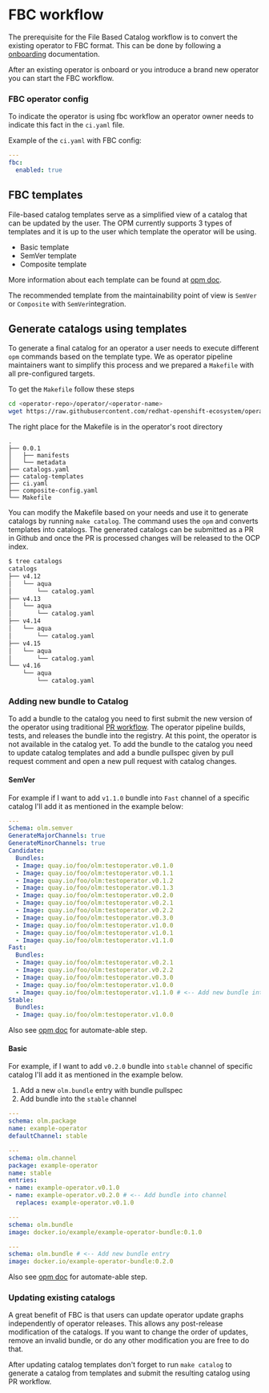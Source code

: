 # FBC workflow

The prerequisite for the File Based Catalog workflow is to convert the existing operator
to FBC format. This can be done by following a [onboarding](./fbc_onboarding.md) documentation.

After an existing operator is onboard or you introduce a brand new operator you can
start the FBC workflow.

### FBC operator config
To indicate the operator is using fbc workflow an operator owner needs to indicate this
fact in the `ci.yaml` file.

Example of the `ci.yaml` with FBC config:
```yaml
---
fbc:
  enabled: true
```

## FBC templates
File-based catalog templates serve as a simplified view of a catalog that can be updated
by the user. The OPM currently supports 3 types of templates and it is up to the user which
template the operator will be using.

* Basic template
* SemVer template
* Composite template

More information about each template can be found at [opm doc](https://olm.operatorframework.io/docs/reference/catalog-templates/).

The recommended template from the maintainability point of view is `SemVer` or `Composite` with
`SemVer`integration.

## Generate catalogs using templates
To generate a final catalog for an operator a user needs to execute different `opm`
commands based on the template type. We as operator pipeline maintainers want
to simplify this process and we prepared a `Makefile` with all pre-configured targets.

To get the `Makefile` follow these steps

```bash
cd <operator-repo>/operator/<operator-name>
wget https://raw.githubusercontent.com/redhat-openshift-ecosystem/operator-pipelines/main/fbc/Makefile
```

The right place for the Makefile is in the operator's root directory
```
.
├── 0.0.1
│   ├── manifests
│   └── metadata
├── catalogs.yaml
├── catalog-templates
├── ci.yaml
├── composite-config.yaml
└── Makefile

```

You can modify the Makefile based on your needs and use it to generate catalogs by running `make catalog`.
The command uses the `opm` and converts templates into catalogs. The generated catalogs
can be submitted as a PR in Github and once the PR is processed changes will be released to the
OCP index.

```bash
$ tree catalogs
catalogs
├── v4.12
│   └── aqua
│       └── catalog.yaml
├── v4.13
│   └── aqua
│       └── catalog.yaml
├── v4.14
│   └── aqua
│       └── catalog.yaml
├── v4.15
│   └── aqua
│       └── catalog.yaml
└── v4.16
    └── aqua
        └── catalog.yaml

```

### Adding new bundle to Catalog
To add a bundle to the catalog you need to first submit the new version of the operator
using traditional [PR workflow](./contributing-via-pr.md). The operator pipeline builds,
tests, and releases the bundle into the registry. At this point, the operator is not available
in the catalog yet. To add the bundle to the catalog you need to update catalog templates
and add a bundle pullspec given by pull request comment and open a new pull request with catalog
changes.

#### SemVer
For example if I want to add `v1.1.0` bundle into `Fast` channel of a specific catalog I'll
add it as mentioned in the example below:

```yaml
---
Schema: olm.semver
GenerateMajorChannels: true
GenerateMinorChannels: true
Candidate:
  Bundles:
  - Image: quay.io/foo/olm:testoperator.v0.1.0
  - Image: quay.io/foo/olm:testoperator.v0.1.1
  - Image: quay.io/foo/olm:testoperator.v0.1.2
  - Image: quay.io/foo/olm:testoperator.v0.1.3
  - Image: quay.io/foo/olm:testoperator.v0.2.0
  - Image: quay.io/foo/olm:testoperator.v0.2.1
  - Image: quay.io/foo/olm:testoperator.v0.2.2
  - Image: quay.io/foo/olm:testoperator.v0.3.0
  - Image: quay.io/foo/olm:testoperator.v1.0.0
  - Image: quay.io/foo/olm:testoperator.v1.0.1
  - Image: quay.io/foo/olm:testoperator.v1.1.0
Fast:
  Bundles:
  - Image: quay.io/foo/olm:testoperator.v0.2.1
  - Image: quay.io/foo/olm:testoperator.v0.2.2
  - Image: quay.io/foo/olm:testoperator.v0.3.0
  - Image: quay.io/foo/olm:testoperator.v1.0.0
  - Image: quay.io/foo/olm:testoperator.v1.1.0 # <-- Add new bundle into fast channel
Stable:
  Bundles:
  - Image: quay.io/foo/olm:testoperator.v1.0.0
```
Also see [opm doc](https://olm.operatorframework.io/docs/advanced-tasks/catalog-update-formulary/#fbc)
for automate-able step.

#### Basic
For example, if I want to add `v0.2.0` bundle into `stable` channel of specific catalog I'll
add it as mentioned in the example below.

1. Add a new `olm.bundle` entry with bundle pullspec
2. Add bundle into the `stable` channel

```yaml
---
schema: olm.package
name: example-operator
defaultChannel: stable

---
schema: olm.channel
package: example-operator
name: stable
entries:
- name: example-operator.v0.1.0
- name: example-operator.v0.2.0 # <-- Add bundle into channel
  replaces: example-operator.v0.1.0

---
schema: olm.bundle
image: docker.io/example/example-operator-bundle:0.1.0

---
schema: olm.bundle # <-- Add new bundle entry
image: docker.io/example-operator-bundle:0.2.0
```

Also see [opm doc](https://olm.operatorframework.io/docs/advanced-tasks/catalog-update-formulary/#semver)
for automate-able step.

### Updating existing catalogs
A great benefit of FBC is that users can update operator update graphs independently
of operator releases. This allows any post-release modification of the catalogs.
If you want to change the order of updates, remove an invalid bundle, or do any other modification
you are free to do that.

After updating catalog templates don't forget to run `make catalog` to generate a catalog
from templates and submit the resulting catalog using PR workflow.
